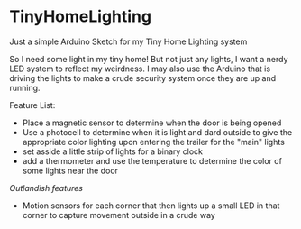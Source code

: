# TinyHomeLighting
Just a simple Arduino Sketch for my Tiny Home Lighting system


So I need some light in my tiny home! But not just any lights, I want a nerdy LED system to reflect my weirdness. I may also use the Arduino that is driving the lights to make a crude security system once they are up and running. 

Feature List: 
  - Place a magnetic sensor to determine when the door is being opened
  - Use a photocell to determine when it is light and dard outside to give the appropriate color lighting upon entering the trailer for the "main" lights 
  - set asside a little strip of lights for a binary clock
  - add a thermometer and use the temperature to determine the color of some lights near the door
   
   
  _Outlandish features_
  - Motion sensors for each corner that then lights up a small LED in that corner to capture movement outside in a crude way
